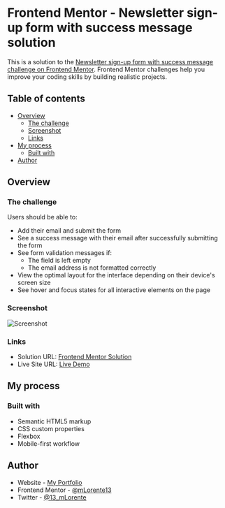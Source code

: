 # Frontend Mentor - Newsletter sign-up form with success message solution

This is a solution to the [Newsletter sign-up form with success message challenge on Frontend Mentor](https://www.frontendmentor.io/challenges/newsletter-signup-form-with-success-message-3FC1AZbNrv). Frontend Mentor challenges help you improve your coding skills by building realistic projects. 

## Table of contents

- [Overview](#overview)
  - [The challenge](#the-challenge)
  - [Screenshot](#screenshot)
  - [Links](#links)
- [My process](#my-process)
  - [Built with](#built-with)
- [Author](#author)


## Overview

### The challenge

Users should be able to:

- Add their email and submit the form
- See a success message with their email after successfully submitting the form
- See form validation messages if:
  - The field is left empty
  - The email address is not formatted correctly
- View the optimal layout for the interface depending on their device's screen size
- See hover and focus states for all interactive elements on the page

### Screenshot

![Screenshot](assets/images/Project-screenshot.png.jpg)

### Links

- Solution URL: [Frontend Mentor Solution](https://www.frontendmentor.io/solutions/responsive-newsletter-signup-i42yukEPDB)
- Live Site URL: [Live Demo](https://mlorente13.github.io/Newsletter-sign-up/)

## My process

### Built with

- Semantic HTML5 markup
- CSS custom properties
- Flexbox
- Mobile-first workflow

## Author

- Website - [My Portfolio](https://mlorente.es)
- Frontend Mentor - [@mLorente13](https://www.frontendmentor.io/profile/mLorente13)
- Twitter - [@13_mLorente](https://twitter.com/13_mLorente)

